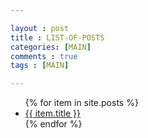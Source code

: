 ```yaml
---

layout : post
title : LIST-OF-POSTS
categories: [MAIN]
comments : true
tags : [MAIN]

---
```


<div class="toc">
  <ul class="posts">
  {% for item in site.posts %}
    <li class="text-title">
      <a href="{{ site.baseurl }}{{ item.url }}">
        {{ item.title }}
      </a>
    </li>
  {% endfor %}
  </ul>
</div>
<br><br><br>
